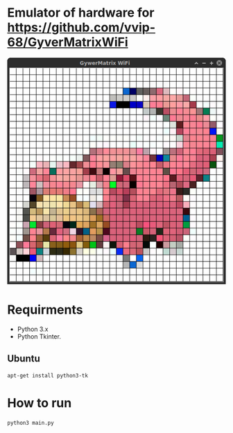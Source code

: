 # Emulator of hardware for https://github.com/vvip-68/GyverMatrixWiFi

![GywerMatrixWiFi emylator with Slowpoke](/screenshots/slowpoke.png?raw=true "GywerMatrixWiFi emylator with Slowpoke")

# Requirments

* Python 3.x
* Python Tkinter.

## Ubuntu

`apt-get install python3-tk`

# How to run

`python3 main.py`
